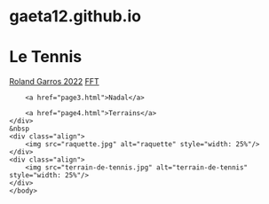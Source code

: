 # gaeta12.github.io
<!DOCTYPE html>
<!--
To change this license header, choose License Headers in Project Properties.
To change this template file, choose Tools | Templates
and open the template in the editor.
-->
<html>
    <head>
        <title>html</title>
        <meta charset="UTF-8">
        <meta name="viewport" content="width=device-width, initial-scale=1.0">
        <link href="css.css" rel="stylesheet" type="text/css"/>
    </head>
    <body>
    <div class="center">
        <h1>Le Tennis</h1>
    </div>
    <div class="center">
        <a href="page1.html">Roland Garros 2022</a>
        <a href="page2.html">FFT</a>
    
        <a href="page3.html">Nadal</a>
    
        <a href="page4.html">Terrains</a>
    </div>
    &nbsp 
    <div class="align">
        <img src="raquette.jpg" alt="raquette" style="width: 25%"/>
    </div>
    <div class="align">
        <img src="terrain-de-tennis.jpg" alt="terrain-de-tennis" style="width: 25%"/>
    </div>
    </body>
</html>

